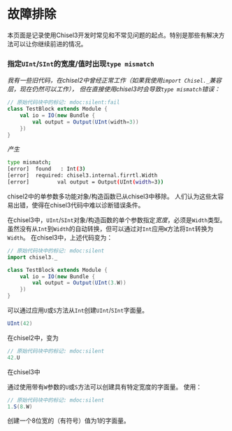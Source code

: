 
# 故障排除


本页面是记录使用Chisel3开发时常见和不常见问题的起点。特别是那些有解决方法可以让你继续前进的情况。

### 指定`UInt`/`SInt`的宽度/值时出现`type mismatch`

*我有一些旧代码，在chisel2中曾经正常工作（如果我使用`import Chisel._`兼容层，现在仍然可以工作），
但在直接使用chisel3时会导致`type mismatch`错误：*

```scala
// 原始代码块中的标记: mdoc:silent:fail
class TestBlock extends Module {
	val io = IO(new Bundle {
		val output = Output(UInt(width=3))
	})
}
```
*产生*
```bash
type mismatch;
[error]  found   : Int(3)
[error]  required: chisel3.internal.firrtl.Width
[error] 		val output = Output(UInt(width=3))
```

chisel2中的单参数多功能对象/构造函数已从chisel3中移除。
人们认为这些太容易出错，使得在chisel3代码中难以诊断错误条件。

在chisel3中，`UInt`/`SInt`对象/构造函数的单个参数指定*宽度*，必须是`Width`类型。
虽然没有从`Int`到`Width`的自动转换，但可以通过对`Int`应用`W`方法将`Int`转换为`Width`。
在chisel3中，上述代码变为：
```scala
// 原始代码块中的标记: mdoc:silent
import chisel3._

class TestBlock extends Module {
	val io = IO(new Bundle {
		val output = Output(UInt(3.W))
	})
}
```
可以通过应用`U`或`S`方法从`Int`创建`UInt`/`SInt`字面量。

```scala mdoc:fail
UInt(42)
```

在chisel2中，变为
```scala
// 原始代码块中的标记: mdoc:silent
42.U
```
在chisel3中

通过使用带有`W`参数的`U`或`S`方法可以创建具有特定宽度的字面量。
使用：
```scala
// 原始代码块中的标记: mdoc:silent
1.S(8.W)
```
创建一个8位宽的（有符号）值为1的字面量。
